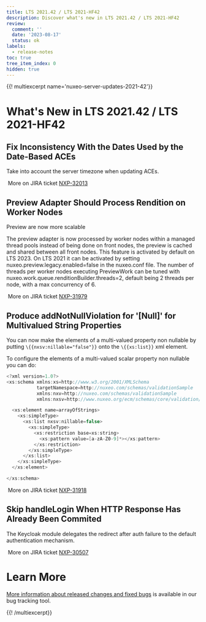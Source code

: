 ```yaml
---
title: LTS 2021.42 / LTS 2021-HF42
description: Discover what's new in LTS 2021.42 / LTS 2021-HF42
review:
  comment: ''
  date: '2023-08-17'
  status: ok
labels:
  - release-notes
toc: true
tree_item_index: 0
hidden: true
---
```


{{! multiexcerpt name='nuxeo-server-updates-2021-42'}}

# What's New in LTS 2021.42 / LTS 2021-HF42

## Fix Inconsistency With the Dates Used by the Date-Based ACEs

Take into account the server timezone when updating ACEs.

<i class="fa fa-long-arrow-right" aria-hidden="true"></i>&nbsp;More on JIRA ticket [NXP-32013](https://jira.nuxeo.com/browse/NXP-32013)

## Preview Adapter Should Process Rendition on Worker Nodes

Preview are now more scalable

The preview adapter is now processed by worker nodes within a managed thread pools instead of being done on front nodes, the preview is cached and shared between all front nodes.
This feature is activated by default on LTS 2023.
On LTS 2021 it can be activated by setting nuxeo.preview.legacy.enabled=false in the nuxeo.conf file.
The number of threads per worker nodes executing PreviewWork can be tuned with nuxeo.work.queue.renditionBuilder.threads=2, default being 2 threads per node, with a max concurrency of 6.

<i class="fa fa-long-arrow-right" aria-hidden="true"></i>&nbsp;More on JIRA ticket [NXP-31979](https://jira.nuxeo.com/browse/NXP-31979)

## Produce addNotNullViolation for '[Null]' for Multivalued String Properties

You can now make the elements of a multi-valued property non nullable by putting `\{{nxsv:nillable="false"}}` onto the `\{{xs:list}}` xml element.

To configure the elements of a multi-valued scalar property non nullable you can do:

```Java
<?xml version=1.0?>
<xs:schema xmlns:xs=http://www.w3.org/2001/XMLSchema
           targetNamespace=http://nuxeo.com/schemas/validationSample
           xmlns:nxv=http://nuxeo.com/schemas/validationSample
           xmlns:nxsv=http://www.nuxeo.org/ecm/schemas/core/validation/>

  <xs:element name=arrayOfStrings>
    <xs:simpleType>
      <xs:list nxsv:nillable=false>
        <xs:simpleType>
          <xs:restriction base=xs:string>
            <xs:pattern value=[a-zA-Z0-9]*></xs:pattern>
          </xs:restriction>
        </xs:simpleType>
      </xs:list>
    </xs:simpleType>
  </xs:element>

</xs:schema>
```

<i class="fa fa-long-arrow-right" aria-hidden="true"></i>&nbsp;More on JIRA ticket [NXP-31918](https://jira.nuxeo.com/browse/NXP-31918)

## Skip handleLogin When HTTP Response Has Already Been Commited

The Keycloak module delegates the redirect after auth failure to the default authentication mechanism.

<i class="fa fa-long-arrow-right" aria-hidden="true"></i>&nbsp;More on JIRA ticket [NXP-30507](https://jira.nuxeo.com/browse/NXP-30507)

# Learn More

[More information about released changes and fixed bugs](https://jira.nuxeo.com/secure/ReleaseNote.jspa?projectId=10011&version=22410) is available in our bug tracking tool.

{{! /multiexcerpt}}
